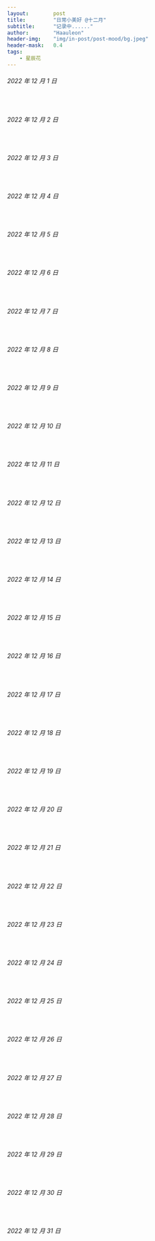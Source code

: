 ```yaml
---
layout:        post
title:         "日常小美好 @十二月"
subtitle:      "记录中......"
author:        "Haauleon"
header-img:    "img/in-post/post-mood/bg.jpeg"
header-mask:   0.4
tags:
    - 星辰花
---
```


###### 2022 年 12 月 1 日
&emsp;&emsp;

###### 2022 年 12 月 2 日
&emsp;&emsp;

###### 2022 年 12 月 3 日
&emsp;&emsp;

###### 2022 年 12 月 4 日
&emsp;&emsp;

###### 2022 年 12 月 5 日
&emsp;&emsp;

###### 2022 年 12 月 6 日
&emsp;&emsp;

###### 2022 年 12 月 7 日
&emsp;&emsp;

###### 2022 年 12 月 8 日
&emsp;&emsp;

###### 2022 年 12 月 9 日
&emsp;&emsp;

###### 2022 年 12 月 10 日
&emsp;&emsp;

###### 2022 年 12 月 11 日
&emsp;&emsp;

###### 2022 年 12 月 12 日
&emsp;&emsp;

###### 2022 年 12 月 13 日
&emsp;&emsp;

###### 2022 年 12 月 14 日
&emsp;&emsp;

###### 2022 年 12 月 15 日
&emsp;&emsp;

###### 2022 年 12 月 16 日
&emsp;&emsp;

###### 2022 年 12 月 17 日
&emsp;&emsp;

###### 2022 年 12 月 18 日
&emsp;&emsp;

###### 2022 年 12 月 19 日
&emsp;&emsp;

###### 2022 年 12 月 20 日
&emsp;&emsp;

###### 2022 年 12 月 21 日
&emsp;&emsp;

###### 2022 年 12 月 22 日
&emsp;&emsp;

###### 2022 年 12 月 23 日
&emsp;&emsp;

###### 2022 年 12 月 24 日
&emsp;&emsp;

###### 2022 年 12 月 25 日
&emsp;&emsp;

###### 2022 年 12 月 26 日
&emsp;&emsp;

###### 2022 年 12 月 27 日
&emsp;&emsp;

###### 2022 年 12 月 28 日
&emsp;&emsp;

###### 2022 年 12 月 29 日
&emsp;&emsp;

###### 2022 年 12 月 30 日
&emsp;&emsp;

###### 2022 年 12 月 31 日
&emsp;&emsp;